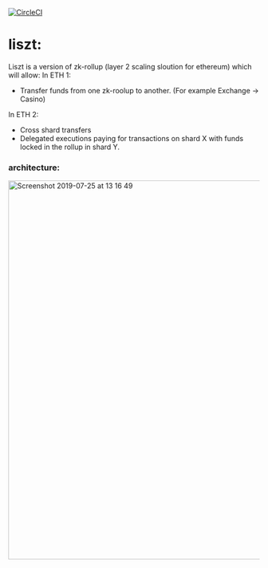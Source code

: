 [![CircleCI](https://circleci.com/gh/ConsenSys/liszt/tree/master.svg?style=svg&circle-token=90012bf375be38472157803f010025c532ae2ddf)](https://circleci.com/gh/ConsenSys/liszt/tree/master)
# liszt:

Liszt is a version of zk-rollup (layer 2 scaling sloution for ethereum) which will allow: 
In ETH 1:
 - Transfer funds from one zk-roolup to another. (For example Exchange -> Casino) 
 
In ETH 2: 
 - Cross shard transfers 
 - Delegated executions paying for transactions on shard X with funds locked in the rollup in shard Y.

### architecture:
<img width="760" alt="Screenshot 2019-07-25 at 13 16 49" src="https://user-images.githubusercontent.com/7760067/61870546-a96d5c00-aede-11e9-8858-6db6590187ef.png">
